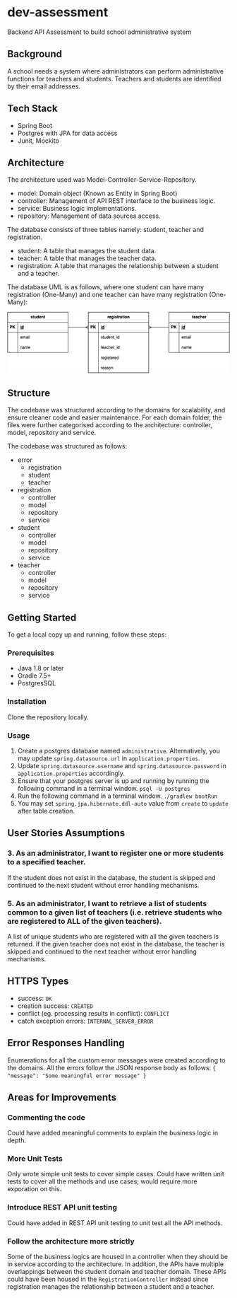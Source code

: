 # dev-assessment

Backend API Assessment to build school administrative system

## Background

A school needs a system where administrators can perform administrative functions for teachers and students. Teachers and students are identified by their email addresses.

## Tech Stack

- Spring Boot
- Postgres with JPA for data access
- Junit, Mockito

## Architecture

The architecture used was Model-Controller-Service-Repository.

- model: Domain object (Known as Entity in Spring Boot)
- controller: Management of API REST interface to the business logic.
- service: Business logic implementations.
- repository: Management of data sources access.

The database consists of three tables namely: student, teacher and registration.

- student: A table that manages the student data.
- teacher: A table that manages the teacher data.
- registration: A table that manages the relationship between a student and a teacher.

The database UML is as follows, where one student can have many registration (One-Many) and one teacher can have many registration (One-Many):

![UML](/readme_graphics/uml.png)

## Structure

The codebase was structured according to the domains for scalability, and ensure cleaner code and easier maintenance. For each domain folder, the files were further categorised according to the architecture: controller, model, repository and service.

The codebase was structured as follows:

- error
  - registration
  - student
  - teacher
- registration
  - controller
  - model
  - repository
  - service
- student
  - controller
  - model
  - repository
  - service
- teacher
  - controller
  - model
  - repository
  - service

## Getting Started

To get a local copy up and running, follow these steps:

### Prerequisites

- Java 1.8 or later
- Gradle 7.5+
- PostgresSQL

### Installation

Clone the repository locally.

### Usage

1. Create a postgres database named `administrative`. Alternatively, you may update `spring.datasource.url` in `application.properties`.
2. Update `spring.datasource.username` and `spring.datasource.password` in `application.properties` accordingly.
3. Ensure that your postgres server is up and running by running the following command in a terminal window. `psql -U postgres`
4. Run the following command in a terminal window. `./gradlew bootRun`
5. You may set `spring.jpa.hibernate.ddl-auto` value from `create` to `update` after table creation.

## User Stories Assumptions

### 3. As an administrator, I want to register one or more students to a specified teacher.

If the student does not exist in the database, the student is skipped and continued to the next student without error handling mechanisms.

### 5. As an administrator, I want to retrieve a list of students common to a given list of teachers (i.e. retrieve students who are registered to ALL of the given teachers).

A list of unique students who are registered with all the given teachers is returned. If the given teacher does not exist in the database, the teacher is skipped and continued to the next teacher without error handling mechanisms.

## HTTPS Types

- success: `OK`
- creation success: `CREATED`
- conflict (eg. processing results in conflict): `CONFLICT`
- catch exception errors: `INTERNAL_SERVER_ERROR`

## Error Responses Handling

Enumerations for all the custom error messages were created according to the domains. All the errors follow the JSON response body as follows:
`{ "message": "Some meaningful error message" }`

## Areas for Improvements

### Commenting the code

Could have added meaningful comments to explain the business logic in depth.

### More Unit Tests

Only wrote simple unit tests to cover simple cases. Could have written unit tests to cover all the methods and use cases; would require more exporation on this.

### Introduce REST API unit testing

Could have added in REST API unit testing to unit test all the API methods.

### Follow the architecture more strictly

Some of the business logics are housed in a controller when they should be in service according to the architecture. In addition, the APIs have multiple overlappings between the student domain and teacher domain. These APIs could have been housed in the `RegistrationController` instead since registration manages the relationship between a student and a teacher.
